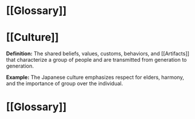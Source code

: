 # [[Glossary]]

# [[Culture]] 
**Definition:** The shared beliefs, values, customs, behaviors, and [[Artifacts]] that characterize a group of people and are transmitted from generation to generation.

**Example:**  The Japanese culture emphasizes respect for elders, harmony, and the importance of group over the individual.

# [[Glossary]]